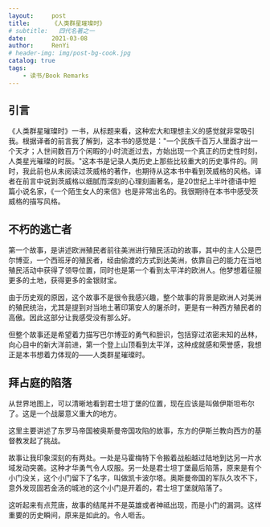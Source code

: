 ```yaml
---
layout:     post
title:      《人类群星璀璨时》
# subtitle:   四代名著之一
date:       2021-03-08
author:     RenYi
# header-img: img/post-bg-cook.jpg
catalog: true
tags:
    - 读书/Book Remarks
---
```


## 引言

《人类群星璀璨时》一书，从标题来看，这种宏大和理想主义的感觉就非常吸引我。根据译者的前言我了解到，这本书的感觉是："一个民族千百万人里面才出一个天才；人世间数百万个闲暇的小时流逝过去，方始出现一个真正的历史性时刻，人类星光璀璨的时辰。"这本书是记录人类历史上那些比较重大的历史事件的。同时，我此前也从未阅读过茨威格的著作，也期待从这本书中看到茨威格的风格。译者在前言中说到茨威格以细腻而深刻的心理刻画著名，是20世纪上半叶德语中短篇小说名家，《一个陌生女人的来信》也是非常出名的。我很期待在本书中感受茨威格的描写风格。



## 不朽的逃亡者

第一个故事，是讲述欧洲殖民者前往美洲进行殖民活动的故事，其中的主人公是巴尔博亚，一个西班牙的殖民者，经由偷渡的方式到达美洲，依靠自己的能力在当地殖民活动中获得了领导位置，同时也是第一个看到太平洋的欧洲人。他梦想着征服更多的土地，获得更多的金银财宝。

由于历史观的原因，这个故事不是很令我感兴趣，整个故事的背景是欧洲人对美洲的殖民统治，尤其是提到对当地土著印第安人的屠杀时，更是有一种西方殖民者的高傲。因此这部分让我感受没有那么好。

但整个故事还是希望着力描写巴尔博亚的勇气和胆识，包括穿过浓密未知的丛林，向心目中的新大洋前进，第一个登上山顶看到太平洋，这种成就感和荣誉感，我想正是本书想着力体现的——人类群星璀璨时。



## 拜占庭的陷落

从世界地图上，可以清晰地看到君士坦丁堡的位置，现在应该是叫做伊斯坦布尔了。这是一个战屡意义重大的地方。

这里主要讲述了东罗马帝国被奥斯曼帝国攻陷的故事，东方的伊斯兰教向西方的基督教发起了挑战。

故事让我印象深刻的有两处。一处是马霍梅特下令搬着战船越过陆地到达另一片水域发动突袭。这种才华勇气令人叹服。另一处是君士坦丁堡最后陷落，原来是有个小门没关，这个小门留下了名字，叫做凯卡波尔塔。奥斯曼帝国的军队久攻不下，意外发现固若金汤的城池的这个小门是开着的，君士坦丁堡就陷落了。

这听起来有点荒唐，故事的结尾并不是英雄或者神祗出现，而是小门的漏洞。这样重要的历史瞬间，原来是如此的。令人咂舌。